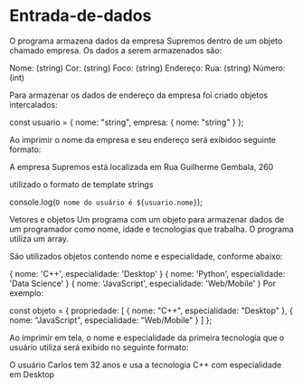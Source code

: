 # Entrada-de-dados
O programa armazena dados da empresa Supremos dentro de um objeto chamado empresa. Os dados a serem armazenados são:

Nome: (string)
Cor: (string)
Foco: (string)
Endereço:
  Rua: (string)
  Número: (int)

Para armazenar os dados de endereço da empresa foi criado objetos intercalados:

const usuario = {
  nome: "string",
  empresa: {
    nome: "string"
  }
};

Ao imprimir o nome da empresa e seu endereço será exibidoo seguinte formato:

A empresa Supremos está localizada em Rua Guilherme Gembala, 260

utilizado o formato de template strings

console.log(`O nome do usuário é ${usuario.nome}`);

Vetores e objetos
Um programa com um objeto para armazenar dados de um programador como nome, idade e tecnologias que trabalha.
O programa utiliza um array.

São utilizados objetos contendo nome e especialidade, conforme abaixo:

{ nome: 'C++', especialidade: 'Desktop' }
{ nome: 'Python', especialidade: 'Data Science' }
{ nome: 'JavaScript', especialidade: 'Web/Mobile' }
Por exemplo:

const objeto = {
  propriedade: [
    { nome: "C++", especialidade: "Desktop" },
    { nome: "JavaScript", especialidade: "Web/Mobile" }
  ]
};

Ao imprimir em tela, o nome e especialidade da primeira tecnologia que o usuário utiliza será exibido no seguinte formato:

O usuário Carlos tem 32 anos e usa a tecnologia C++ com especialidade em Desktop
